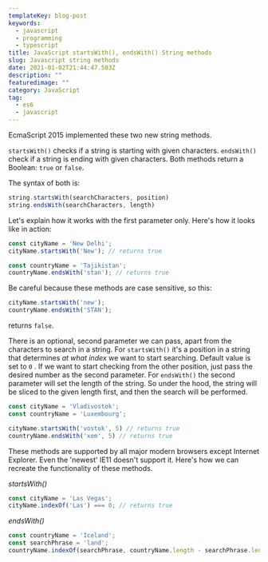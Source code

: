 ```yaml
---
templateKey: blog-post
keywords:
  - javascript
  - programming
  - typescript
title: JavaScript startsWith(), endsWith() String methods
slug: Javascript string methods
date: 2021-01-02T21:44:47.503Z
description: ""
featuredimage: ""
category: JavaScript
tag:
  - es6
  - javascript
---
```

EcmaScript 2015 implemented these two new string methods. 

`startsWith()` checks if a string is starting with given characters.
`endsWith()` check if a string is ending with given characters.
Both methods return a Boolean: `true` or `false`.

The syntax of both is:

```javascript
string.startsWith(searchCharacters, position)
string.endsWith(searchCharacters, length)
```

Let's explain how it works with the first parameter only. Here's how it looks like in action:

```javascript
const cityName = 'New Delhi';
cityName.startsWith('New'); // returns true

const countryName = 'Tajikistan';
countryName.endsWith('stan'); // returns true
```

Be careful because these methods are case sensitive, so this:

```javascript
cityName.startsWith('new');
countryName.endsWith('STAN');
```

returns `false`.

There is an optional, second parameter we can pass, apart from the characters to search in a string.
For `startsWith()` it's a position in a string that determines *at what index* we want to start searching. Default value is set to `0` . If we want to start checking from the other position, just pass the desired number as the second parameter.
For `endsWith()` the second parameter will set the length of the string. So under the hood, the string will be sliced to the given length first, and then the search will be performed.

```javascript
const cityName = 'Vladivostok';
const countryName = 'Luxembourg';

cityName.startsWith('vostok', 5) // returns true
countryName.endsWith('xem', 5) // returns true
```

These methods are supported by all major modern browsers except Internet Explorer. Even the 'newest' IE11 doesn't support it. Here's how we can recreate the functionality of these methods.

*startsWith()*

```javascript
const cityName = 'Las Vegas';
cityName.indexOf('Las') === 0; // returns true
```

*endsWith()*

```javascript
const countryName = 'Iceland';
const searchPhrase = 'land';
countryName.indexOf(searchPhrase, countryName.length - searchPhrase.length) !== -1; // returns true
```